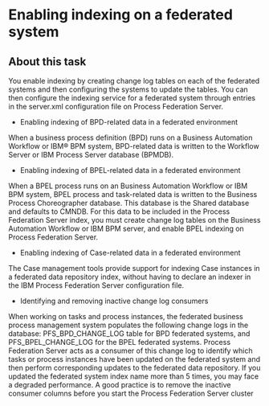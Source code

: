 # Enabling indexing on a federated system

## About this task

You enable
indexing by creating change log tables on each of the federated systems and then configuring the
systems to update the tables. You can then configure the indexing service for a federated system
through entries in the server.xml configuration file on Process Federation Server.

- Enabling indexing of BPD-related data in a federated environment

When a business process definition (BPD) runs on a Business Automation Workflow or IBM® BPM system, BPD-related data is written to the Workflow Server or IBM Process Server database (BPMDB).
- Enabling indexing of BPEL-related data in a federated environment

When a BPEL process runs on an Business Automation Workflow or IBM BPM system, BPEL process and task-related data is written to the Business Process Choreographer database. This database is the Shared database and defaults to CMNDB. For this data to be included in the Process Federation Server index, you must create change log tables on the Business Automation Workflow or IBM BPM server, and enable BPEL indexing on Process Federation Server.
- Enabling indexing of Case-related data in a federated environment

The Case management tools provide support for indexing Case instances in a federated data repository index, without having to declare an indexer in the IBM Process Federation Server configuration file.
- Identifying and removing inactive change log consumers

When working on tasks and process instances, the federated business process management system populates the following change logs in the database: PFS\_BPD\_CHANGE\_LOG table for BPD federated systems, and PFS\_BPEL\_CHANGE\_LOG for the BPEL federated systems. Process Federation Server acts as a consumer of this change log to identify which tasks or process instances have been updated on the federated system and then perform corresponding updates to the federated data repository.  If you updated the federated system index name more than 5 times, you may face a degraded performance. A good practice is to remove the inactive consumer columns before you start the Process Federation Server cluster